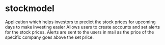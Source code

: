 # stockmodel
Application which helps investors to predict the stock prices for upcoming days to make investing easier
Allows users to create accounts and set alerts for the stock prices.
Alerts are sent to the users in mail as the price of the specific company goes above the set price.
